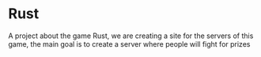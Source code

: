# Rust
A project about the game Rust, we are creating a site for the servers of this game, the main goal is to create a server where people will fight for prizes
